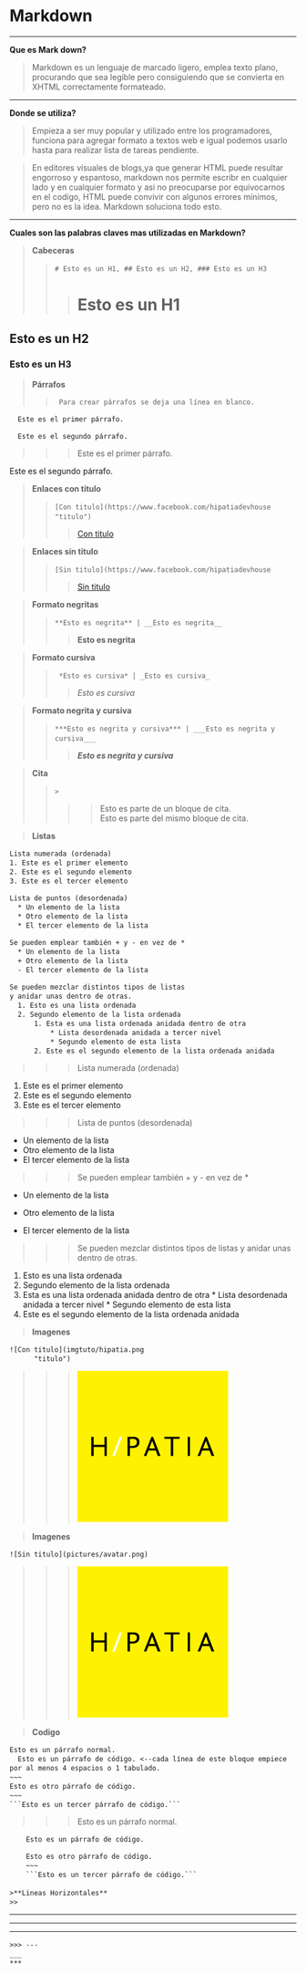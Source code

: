 # Markdown
---
**Que es Mark down?**   
>Markdown es un lenguaje de marcado ligero, emplea texto plano, procurando que sea legible pero consiguiendo que se convierta en XHTML correctamente formateado.

---
**Donde se utiliza?**   
>Empieza a ser muy popular y utilizado entre los programadores, funciona para agregar formato a textos web e igual podemos usarlo hasta para realizar lista de tareas pendiente.

>En editores visuales de blogs,ya que generar HTML puede resultar engorroso y espantoso, markdown nos permite escribr en cualquier lado y en cualquier formato y asi no preocuparse por equivocarnos en el codigo, HTML puede convivir con algunos errores mínimos, pero no es la idea. Markdown soluciona todo esto.

---

**Cuales son las palabras claves mas utilizadas en Markdown?**    

> **Cabeceras**
 >> ```# Esto es un H1, ## Esto es un H2, ### Esto es un H3```
 >>> # Esto es un H1
 ## Esto es un H2
 ### Esto es un H3

> **Párrafos**
>>      Para crear párrafos se deja una línea en blanco.
>>
      Este es el primer párrafo.
>>      
      Este es el segundo párrafo.
>>> Este es el primer párrafo.
>>>
Este es el segundo párrafo.


> **Enlaces con titulo**
>>``` [Con titulo](https://www.facebook.com/hipatiadevhouse "titulo")  ```
>>> [Con titulo](https://www.facebook.com/hipatiadevhouse "titulo")

> **Enlaces sin titulo**
>>``` [Sin titulo](https://www.facebook.com/hipatiadevhouse ```
>>>[Sin titulo](https://www.facebook.com/hipatiadevhouse)

> **Formato negritas**
>> ``` **Esto es negrita** | __Esto es negrita__ ```
>>>**Esto es negrita**

> **Formato cursiva**
>>```  *Esto es cursiva* | _Esto es cursiva_  ```
>>>*Esto es cursiva*

>**Formato negrita y cursiva**
>>```***Esto es negrita y cursiva*** | ___Esto es negrita y cursiva___```
>>>***Esto es negrita y cursiva***

>**Cita**
>> ```> ```
>>> > Esto es parte de un bloque de cita.   
> Esto es parte del mismo bloque de cita.
>>>

>**Listas**
>>    
    Lista numerada (ordenada)
    1. Este es el primer elemento
    2. Este es el segundo elemento
    3. Este es el tercer elemento
>>      
    Lista de puntos (desordenada)
      * Un elemento de la lista
      * Otro elemento de la lista
      * El tercer elemento de la lista
>>      
    Se pueden emplear también + y - en vez de *
      * Un elemento de la lista
      + Otro elemento de la lista
      - El tercer elemento de la lista
>>      
    Se pueden mezclar distintos tipos de listas
    y anidar unas dentro de otras.
      1. Esto es una lista ordenada
      2. Segundo elemento de la lista ordenada
          1. Esta es una lista ordenada anidada dentro de otra
              * Lista desordenada anidada a tercer nivel
              * Segundo elemento de esta lista
          2. Este es el segundo elemento de la lista ordenada anidada



>>> Lista numerada (ordenada)
1. Este es el primer elemento   
2. Este es el segundo elemento
3. Este es el tercer elemento

>>> Lista de puntos (desordenada)
* Un elemento de la lista
* Otro elemento de la lista
* El tercer elemento de la lista

>>> Se pueden emplear también + y - en vez de *
* Un elemento de la lista
+ Otro elemento de la lista
- El tercer elemento de la lista

>>> Se pueden mezclar distintos tipos de listas y anidar unas dentro de otras.
1. Esto es una lista ordenada
2. Segundo elemento de la lista ordenada
  1. Esta es una lista ordenada anidada dentro de otra
    * Lista desordenada anidada a tercer nivel
    * Segundo elemento de esta lista
  2. Este es el segundo elemento de la lista ordenada anidada

>**Imagenes**
>>
~~~
![Con titulo](imgtuto/hipatia.png
      "titulo")
~~~

   >>> ![Con titulo](imgtuto/hipatia.png "titulo")

>**Imagenes**  
>>
~~~
![Sin titulo](pictures/avatar.png)
~~~
>>> ![Sin titulo](imgtuto/hipatia.png)

>**Codigo**
>>  
    Esto es un párrafo normal.  
      Esto es un párrafo de código. <--cada línea de este bloque empiece por al menos 4 espacios o 1 tabulado.
    ~~~
    Esto es otro párrafo de código.
    ~~~
    ```Esto es un tercer párrafo de código.```

>>>Esto es un párrafo normal.  
>>>
        Esto es un párrafo de código.
~~~
    Esto es otro párrafo de código.
    ~~~
    ```Esto es un tercer párrafo de código.```

>**Lineas Horizontales**
>>
~~~
---
____
***
~~~
>>> ---
___
***
